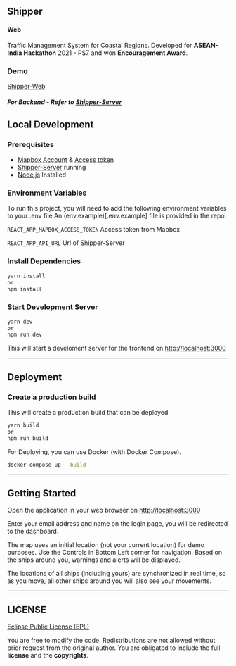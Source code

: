 ## Shipper

#### Web

Traffic Management System for Coastal Regions.
Developed for **ASEAN-India Hackathon** 2021 - PS7 and won **Encouragement Award**.

### Demo

[Shipper-Web](https://shipper-web.netlify.app)

##### For Backend - Refer to [Shipper-Server](https://github.com/NiketanG/shipper-server)

## Local Development

### Prerequisites

-   [Mapbox Account](https://account.mapbox.com/) & [Access token](https://account.mapbox.com/access-tokens/create)
-   [Shipper-Server](https://github.com/NiketanG/shipper-server) running
-   [Node.js](https://nodejs.org/) Installed

### Environment Variables

To run this project, you will need to add the following environment variables to your .env file
An (env.example)[.env.example] file is provided in the repo.

`REACT_APP_MAPBOX_ACCESS_TOKEN` Access token from Mapbox

`REACT_APP_API_URL` Url of Shipper-Server

### Install Dependencies

```bash
yarn install
or
npm install
```

### Start Development Server

```bash
yarn dev
or
npm run dev
```

This will start a develoment server for the frontend on [http://localhost:3000](http://localhost:3000)

---

## Deployment

### Create a production build

This will create a production build that can be deployed.

```bash
yarn build
or
npm run build
```

For Deploying, you can use Docker (with Docker Compose).

```bash
docker-compose up --build
```

---

## Getting Started

Open the application in your web browser on [http://localhost:3000](http://localhost:3000)

Enter your email address and name on the login page, you will be redirected to the dashboard.

The map uses an initial location (not your current location) for demo purposes. Use the Controls in Bottom Left corner for navigation. Based on the ships around you, warnings and alerts will be displayed.

The locations of all ships (including yours) are synchronized in real time, so as you move, all other ships around you will also see your movements.

---

## LICENSE
[Eclipse Public License (EPL)](https://www.eclipse.org/legal/epl-2.0/)

You are free to modify the code. Redistributions are not allowed without prior request from the original author. You are obligated to include the full **license** and the **copyrights**.